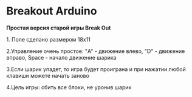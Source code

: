 # Breakout Arduino
 <h><b>Простая версия старой игры Break Out</b></h>

<p>1. Поле сделано размером 18х11 </p>
<p> 2.Управление очень простое: "A" - движение влево, "D" - движение вправо, Space - начало движение шарика </p>
 <p>3.Если шарик упадет, то игра будет проиграна и при нажатии любой клавиши можете начать заново </p>
 <p>4.Цель игры: сбить все блоки, не уронив шарик </p>
 

